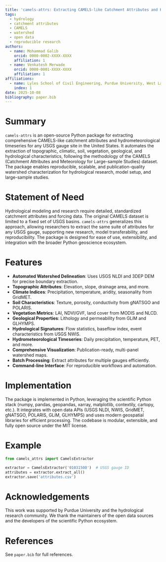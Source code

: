 ```yaml
---
title: 'camels-attrs: Extracting CAMELS-like Catchment Attributes and Hydrometeorological Data for Any USGS Gauge in the USA'
tags:
  - hydrology
  - catchment attributes
  - CAMELS
  - watershed
  - open data
  - reproducible research
authors:
  - name: Mohammad Galib
    orcid: 0000-0002-XXXX-XXXX
    affiliation: 1
  - name: Venkatesh Merwade
    orcid: 0000-0001-XXXX-XXXX
    affiliation: 1
affiliations:
  - name: Lyles School of Civil Engineering, Purdue University, West Lafayette, IN, USA
    index: 1
date: 2025-10-08
bibliography: paper.bib
---
```


# Summary

`camels-attrs` is an open-source Python package for extracting comprehensive CAMELS-like catchment attributes and hydrometeorological timeseries for any USGS gauge site in the United States. It automates the extraction of topographic, climatic, soil, vegetation, geological, and hydrological characteristics, following the methodology of the CAMELS (Catchment Attributes and Meteorology for Large-sample Studies) dataset. The package enables reproducible, scalable, and publication-quality watershed characterization for hydrological research, model setup, and large-sample studies.

# Statement of Need

Hydrological modeling and research require detailed, standardized catchment attributes and forcing data. The original CAMELS dataset is limited to a fixed set of USGS basins. `camels-attrs` generalizes this approach, allowing researchers to extract the same suite of attributes for any USGS gauge, supporting new research, model transferability, and reproducibility. The package is designed for ease of use, extensibility, and integration with the broader Python geoscience ecosystem.

# Features

- **Automated Watershed Delineation**: Uses USGS NLDI and 3DEP DEM for precise boundary extraction.
- **Topographic Attributes**: Elevation, slope, drainage area, and more.
- **Climate Indices**: Precipitation, temperature, aridity, seasonality from GridMET.
- **Soil Characteristics**: Texture, porosity, conductivity from gNATSGO and POLARIS.
- **Vegetation Metrics**: LAI, NDVI/GVF, land cover from MODIS and NLCD.
- **Geological Properties**: Lithology and permeability from GLiM and GLHYMPS.
- **Hydrological Signatures**: Flow statistics, baseflow index, event characteristics from USGS NWIS.
- **Hydrometeorological Timeseries**: Daily precipitation, temperature, PET, and more.
- **Comprehensive Visualization**: Publication-ready, multi-panel watershed maps.
- **Batch Processing**: Extract attributes for multiple gauges efficiently.
- **Command-line Interface**: For reproducible workflows and automation.

# Implementation

The package is implemented in Python, leveraging the scientific Python stack (numpy, pandas, geopandas, xarray, matplotlib, contextily, cartopy, etc.). It integrates with open data APIs (USGS NLDI, NWIS, GridMET, gNATSGO, POLARIS, GLiM, GLHYMPS) and uses modern geospatial libraries for efficient processing. The codebase is modular, extensible, and fully open source under the MIT license.

# Example

```python
from camels_attrs import CamelsExtractor

extractor = CamelsExtractor('01031500')  # USGS gauge ID
attributes = extractor.extract_all()
extractor.save('attributes.csv')
```

# Acknowledgements

This work was supported by Purdue University and the hydrological research community. We thank the maintainers of the open data sources and the developers of the scientific Python ecosystem.

# References

See `paper.bib` for full references.
